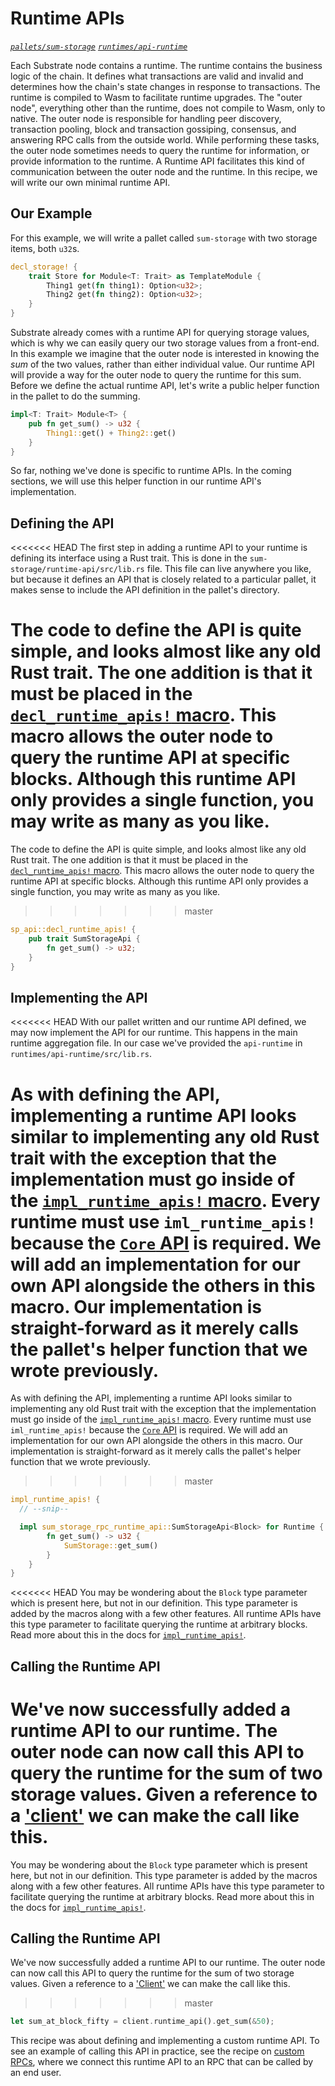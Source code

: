 # Runtime APIs

_[`pallets/sum-storage`](https://github.com/substrate-developer-hub/recipes/tree/master/pallets/sum-storage)_
_[`runtimes/api-runtime`](https://github.com/substrate-developer-hub/recipes/tree/master/runtimes/api-runtime)_

Each Substrate node contains a runtime. The runtime contains the business logic of the chain. It
defines what transactions are valid and invalid and determines how the chain's state changes in
response to transactions. The runtime is compiled to Wasm to facilitate runtime upgrades. The "outer
node", everything other than the runtime, does not compile to Wasm, only to native. The outer node
is responsible for handling peer discovery, transaction pooling, block and transaction gossiping,
consensus, and answering RPC calls from the outside world. While performing these tasks, the outer
node sometimes needs to query the runtime for information, or provide information to the runtime. A
Runtime API facilitates this kind of communication between the outer node and the runtime. In this
recipe, we will write our own minimal runtime API.

## Our Example

For this example, we will write a pallet called `sum-storage` with two storage items, both `u32`s.

```rust
decl_storage! {
	trait Store for Module<T: Trait> as TemplateModule {
		Thing1 get(fn thing1): Option<u32>;
		Thing2 get(fn thing2): Option<u32>;
	}
}
```

Substrate already comes with a runtime API for querying storage values, which is why we can easily
query our two storage values from a front-end. In this example we imagine that the outer node is
interested in knowing the _sum_ of the two values, rather than either individual value. Our runtime
API will provide a way for the outer node to query the runtime for this sum. Before we define the
actual runtime API, let's write a public helper function in the pallet to do the summing.

```rust
impl<T: Trait> Module<T> {
	pub fn get_sum() -> u32 {
		Thing1::get() + Thing2::get()
	}
}
```

So far, nothing we've done is specific to runtime APIs. In the coming sections, we will use this
helper function in our runtime API's implementation.

## Defining the API

<<<<<<< HEAD
The first step in adding a runtime API to your runtime is defining its interface using a Rust trait.
This is done in the `sum-storage/runtime-api/src/lib.rs` file. This file can live anywhere you like,
but because it defines an API that is closely related to a particular pallet, it makes sense to
include the API definition in the pallet's directory.

The code to define the API is quite simple, and looks almost like any old Rust trait. The one
addition is that it must be placed in the
[`decl_runtime_apis!` macro](https://crates.parity.io/sp_api/macro.decl_runtime_apis.html). This
macro allows the outer node to query the runtime API at specific blocks. Although this runtime API
only provides a single function, you may write as many as you like.
=======
The code to define the API is quite simple, and looks almost like any old Rust trait. The one addition is that it must be placed in the [`decl_runtime_apis!` macro](https://substrate.dev/rustdocs/v2.0.0-alpha.8/sp_api/macro.decl_runtime_apis.html). This macro allows the outer node to query the runtime API at specific blocks. Although this runtime API only provides a single function, you may write as many as you like.
>>>>>>> master

```rust
sp_api::decl_runtime_apis! {
	pub trait SumStorageApi {
		fn get_sum() -> u32;
	}
}
```

## Implementing the API

<<<<<<< HEAD
With our pallet written and our runtime API defined, we may now implement the API for our runtime.
This happens in the main runtime aggregation file. In our case we've provided the `api-runtime` in
`runtimes/api-runtime/src/lib.rs`.

As with defining the API, implementing a runtime API looks similar to implementing any old Rust
trait with the exception that the implementation must go inside of the
[`impl_runtime_apis!` macro](https://crates.parity.io/sp_api/macro.impl_runtime_apis.html). Every
runtime must use `iml_runtime_apis!` because the
[`Core` API](https://crates.parity.io/sp_api/trait.Core.html) is required. We will add an
implementation for our own API alongside the others in this macro. Our implementation is
straight-forward as it merely calls the pallet's helper function that we wrote previously.
=======
As with defining the API, implementing a runtime API looks similar to implementing any old Rust trait with the exception that the implementation must go inside of the [`impl_runtime_apis!` macro](https://substrate.dev/rustdocs/v2.0.0-alpha.8/sp_api/macro.impl_runtime_apis.html). Every runtime must use `iml_runtime_apis!` because the [`Core` API](https://substrate.dev/rustdocs/v2.0.0-alpha.8/sp_api/trait.Core.html) is required. We will add an implementation for our own API alongside the others in this macro. Our implementation is straight-forward as it merely calls the pallet's helper function that we wrote previously.
>>>>>>> master

```rust
impl_runtime_apis! {
  // --snip--

  impl sum_storage_rpc_runtime_api::SumStorageApi<Block> for Runtime {
		fn get_sum() -> u32 {
			SumStorage::get_sum()
		}
	}
}
```

<<<<<<< HEAD
You may be wondering about the `Block` type parameter which is present here, but not in our
definition. This type parameter is added by the macros along with a few other features. All runtime
APIs have this type parameter to facilitate querying the runtime at arbitrary blocks. Read more
about this in the docs for
[`impl_runtime_apis!`](https://crates.parity.io/sp_api/macro.impl_runtime_apis.html).

## Calling the Runtime API

We've now successfully added a runtime API to our runtime. The outer node can now call this API to
query the runtime for the sum of two storage values. Given a reference to a
['client'](https://crates.parity.io/sc_service/client/struct.Client.html) we can make the call like
this.
=======
You may be wondering about the `Block` type parameter which is present here, but not in our definition. This type parameter is added by the macros along with a few other features. All runtime APIs have this type parameter to facilitate querying the runtime at arbitrary blocks. Read more about this in the docs for [`impl_runtime_apis!`](https://substrate.dev/rustdocs/v2.0.0-alpha.8/sp_api/macro.impl_runtime_apis.html).

## Calling the Runtime API
We've now successfully added a runtime API to our runtime. The outer node can now call this API to query the runtime for the sum of two storage values. Given a reference to a ['Client'](https://substrate.dev/rustdocs/v2.0.0-alpha.8/sc_service/client/struct.Client.html) we can make the call like this.
>>>>>>> master

```rust
let sum_at_block_fifty = client.runtime_api().get_sum(&50);
```

This recipe was about defining and implementing a custom runtime API. To see an example of calling
this API in practice, see the recipe on [custom RPCs](./custom-rpc.md), where we connect this
runtime API to an RPC that can be called by an end user.

